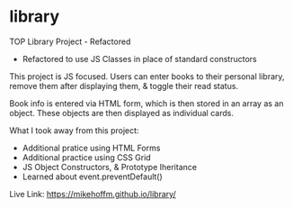 # library

TOP Library Project - Refactored

- Refactored to use JS Classes in place of standard constructors

This project is JS focused. Users can enter books to their personal library, remove them after displaying them, & toggle their read status.

Book info is entered via HTML form, which is then stored in an array as an object. These objects are then displayed as individual cards.

What I took away from this project:

- Additional pratice using HTML Forms
- Additional practice using CSS Grid
- JS Object Constructors, & Prototype Iheritance
- Learned about event.preventDefault()

Live Link: https://mikehoffm.github.io/library/
